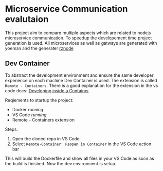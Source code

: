 # Microservice Communication evalutaion

This project aim to compare multiple aspects which are related to nodejs microservice communication. To speedup the developement time project
generation is used. All microservices as well as gatways are generated with yoeman and the generater 
[rznode](https://github.com/odedlevy02/rznode)

## Dev Container

To abstract the development environment and ensure the same developer experience on each machine Dev Container is used. The extension is called
`Remote - Containers`. There is a good explanation for the extension in the vs code docs: 
[Developing inside a Container](https://code.visualstudio.com/docs/remote/containers)

Reqiements to startup the project:

- Docker *running*
- VS Code *running*
- Remote - Containers extension

Steps:

1. Open the cloned repo in VS Code
2. Select `Remote-Container: Reopen in Container` in the VS Code action bar

This will build the Dockerfile and show all files in your VS Code as soon as the build is finished. Now the dev environment is setup.
